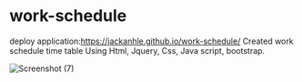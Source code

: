 # work-schedule
deploy application:https://jackanhle.github.io/work-schedule/
Created work schedule time table 
Using Html, Jquery, Css, Java script, bootstrap.

![Screenshot (7)](https://user-images.githubusercontent.com/98195209/160274435-505bec88-90ee-4d46-b7ac-27fbef6fc2e1.png)
